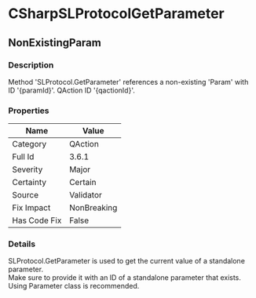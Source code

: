 ﻿---  
uid: Validator_3_6_1  
---

# CSharpSLProtocolGetParameter

## NonExistingParam

### Description

Method 'SLProtocol.GetParameter' references a non\-existing 'Param' with ID '{paramId}'. QAction ID '{qactionId}'.

### Properties

| Name         | Value       |
| ------------ | ----------- |
| Category     | QAction     |
| Full Id      | 3.6.1       |
| Severity     | Major       |
| Certainty    | Certain     |
| Source       | Validator   |
| Fix Impact   | NonBreaking |
| Has Code Fix | False       |

### Details

SLProtocol.GetParameter is used to get the current value of a standalone parameter.  
Make sure to provide it with an ID of a standalone parameter that exists.  
Using Parameter class is recommended.
